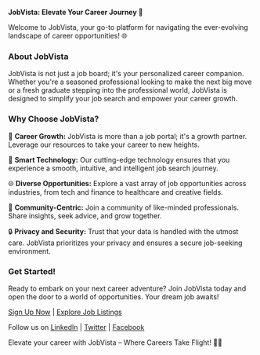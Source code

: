 **JobVista: Elevate Your Career Journey 🚀**

Welcome to JobVista, your go-to platform for navigating the ever-evolving landscape of career opportunities! 🌐

### About JobVista

JobVista is not just a job board; it's your personalized career companion. Whether you're a seasoned professional looking to make the next big move or a fresh graduate stepping into the professional world, JobVista is designed to simplify your job search and empower your career growth.

### Why Choose JobVista?

🚀 **Career Growth:** JobVista is more than a job portal; it's a growth partner. Leverage our resources to take your career to new heights.

🤖 **Smart Technology:** Our cutting-edge technology ensures that you experience a smooth, intuitive, and intelligent job search journey.

🌐 **Diverse Opportunities:** Explore a vast array of job opportunities across industries, from tech and finance to healthcare and creative fields.

👥 **Community-Centric:** Join a community of like-minded professionals. Share insights, seek advice, and grow together.

🔒 **Privacy and Security:** Trust that your data is handled with the utmost care. JobVista prioritizes your privacy and ensures a secure job-seeking environment.

### Get Started!

Ready to embark on your next career adventure? Join JobVista today and open the door to a world of opportunities. Your dream job awaits!

[Sign Up Now](#) | [Explore Job Listings](#)

Follow us on [LinkedIn](#) | [Twitter](#) | [Facebook](#)

Elevate your career with JobVista – Where Careers Take Flight! 🚀🌟
